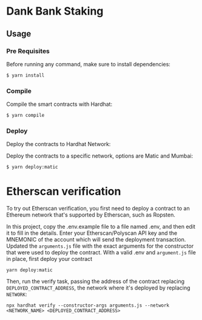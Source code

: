 # Dank Bank Staking

## Usage

### Pre Requisites

Before running any command, make sure to install dependencies:

```sh
$ yarn install
```

### Compile

Compile the smart contracts with Hardhat:

```sh
$ yarn compile
```

### Deploy

Deploy the contracts to Hardhat Network:

Deploy the contracts to a specific network, options are Matic and Mumbai:

```sh
$ yarn deploy:matic
```

# Etherscan verification

To try out Etherscan verification, you first need to deploy a contract to an Ethereum network that's supported by Etherscan, such as Ropsten.

In this project, copy the .env.example file to a file named .env, and then edit it to fill in the details. Enter your Etherscan/Polyscan API key and the MNEMONIC of the account which will send the deployment transaction. Updated the `arguments.js` file with the exact arguments for the constructor that were used to deploy the contract. With a valid .env and `argument.js` file in place, first deploy your contract

```shell
yarn deploy:matic
```

Then, run the verify task, passing the address of the contract replacing `DEPLOYED_CONTRACT_ADDRESS`, the network where it's deployed by replacing `NETWORK`:

```shell
npx hardhat verify --constructor-args arguments.js --network <NETWORK_NAME> <DEPLOYED_CONTRACT_ADDRESS>
```
